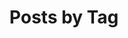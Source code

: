 ---
title: "Posts by Tag"
permalink: /tags/
layout: tags
author_profile: true
entries_layout: grid
classes: wide
---